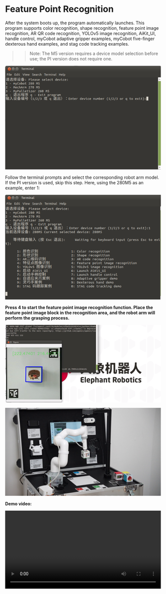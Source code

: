 # Feature Point Recognition

After the system boots up, the program automatically launches. This program supports color recognition, shape recognition, feature point image recognition, AR QR code recognition, YOLOv5 image recognition, AiKit_UI, handle control, myCobot adaptive gripper examples, myCobot five-finger dexterous hand examples, and stag code tracking examples.

>>Note: The M5 version requires a device model selection before use; the PI version does not require one.

![](../resources/5-BasicAlgorithmFunction/5.1-1.png)

Follow the terminal prompts and select the corresponding robot arm model. If the PI version is used, skip this step. Here, using the 280M5 as an example, enter 1:

![](../resources/5-BasicAlgorithmFunction/5.1-2.png)

**Press 4 to start the feature point image recognition function. Place the feature point image block in the recognition area, and the robot arm will perform the grasping process.**

![](../resources/5-BasicAlgorithmFunction/5.4-1.png)

![](../resources/5-BasicAlgorithmFunction/5.4-2.png)

**Demo video:** 

<video id="my-video" class="video-js" controls preload="auto" width="100%"
poster="" data-setup='{"aspectRatio":"16:9"}'>
  <source src="../resources/5-BasicAlgorithmFunction/FeaturePointRecognition.mp4"></video>